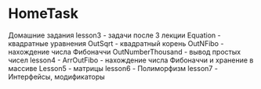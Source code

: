 # HomeTask
Домашние задания
lesson3 - задачи после 3 лекции
	Equation - квадратные уравнения
	OutSqrt - квадратный корень
	OutNFibo - нахождение числа Фибоначчи
	OutNumberThousand - вывод простых чисел
lesson4 - 
	ArrOutFibo - нахождение числа Фибоначчи и хранение в массиве
Lesson5 - матрицы
lesson6 - Полиморфизм
lesson7 - Интерфейсы, модификаторы